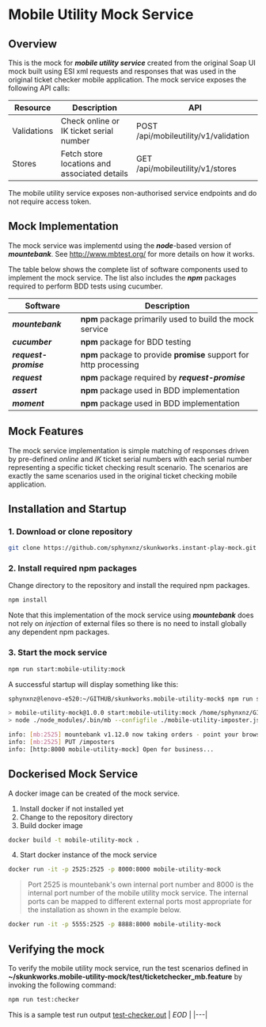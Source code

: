 # Mobile Utility Mock Service

## Overview
This is the mock for **_mobile utility service_** created from the original Soap UI mock built using ESI xml requests and responses that was used in the original ticket checker mobile application. The mock service exposes the following API calls:

|Resource | Description | API |
| --- | --- | --- |
| Validations | Check online or IK ticket serial number | POST /api/mobileutility/v1/validation |
| Stores | Fetch store locations and associated details |GET /api/mobileutility/v1/stores |

The mobile utility service exposes non-authorised service endpoints and do not require access token.

## Mock Implementation
The mock service was implementd using the **_node_**-based version of **_mountebank_**. See http://www.mbtest.org/ for more details on how it works.

The table below shows the complete list of software components used to implement the mock service. The list also includes the **_npm_** packages required to perform BDD tests using cucumber.

|Software | Description | 
| --- | --- |
| **_mountebank_** | **npm** package primarily used to build the mock service |
| **_cucumber_** | **npm** package for BDD testing |
| **_request-promise_** | **npm** package to provide **promise** support for http processing |
| **_request_** | **npm** package required by **_request-promise_** |
| **_assert_** | **npm** package used in BDD implementation |
| **_moment_** | **npm** package used in BDD implementation |

## Mock Features
The mock service implementation is simple matching of responses driven by pre-defined _online_ and _IK_ ticket serial numbers with each serial number representing a specific ticket checking result scenario. The scenarios are exactly the same scenarios used in the original ticket checking mobile application. 

## Installation and Startup


### 1. Download or clone repository

```bash
git clone https://github.com/sphynxnz/skunkworks.instant-play-mock.git
```

### 2. Install required npm packages

Change directory to the repository and install the required npm packages. 
```bash
npm install
```
Note that this implementation of the mock service using **_mountebank_** does not rely on _injection_ of external files so there is no need to install globally any dependent npm packages.

### 3. Start the mock service

```bash
npm run start:mobile-utility:mock
```

A successful startup will display something like this:
```bash
sphynxnz@lenovo-e520:~/GITHUB/skunkworks.mobile-utility-mock$ npm run start:mobile-utility:mock

> mobile-utility-mock@1.0.0 start:mobile-utility:mock /home/sphynxnz/GITHUB/skunkworks.mobile-utility-mock
> node ./node_modules/.bin/mb --configfile ./mobile-utility-imposter.json

info: [mb:2525] mountebank v1.12.0 now taking orders - point your browser to http://localhost:2525 for help
info: [mb:2525] PUT /imposters
info: [http:8000 mobile-utility-mock] Open for business...
```

## Dockerised Mock Service

A docker image can be created of the mock service. 

1. Install docker if not installed yet   
2. Change to the repository directory
3. Build docker image
```bash
docker build -t mobile-utility-mock .
```
4. Start docker instance of the mock service
```bash
docker run -it -p 2525:2525 -p 8000:8000 mobile-utility-mock
```
> Port 2525 is mountebank's own internal port number and 8000 is the internal port number of the mobile utility mock service. The internal ports can be mapped to different external ports most appropriate for the installation as shown in the example below.
```bash
docker run -it -p 5555:2525 -p 8888:8000 mobile-utility-mock
```

## Verifying the mock
To verify the mobile utility mock service, run the test scenarios defined in **~/skunkworks.mobile-utility-mock/test/ticketchecker_mb.feature** by invoking the following command:

```bash
npm run test:checker
```

This is a sample test run output [test-checker.out](https://github.com/sphynxnz/skunkworks.mobile-utility-mock/blob/master/test-checker.out) 
| _EOD_ |
|---|


